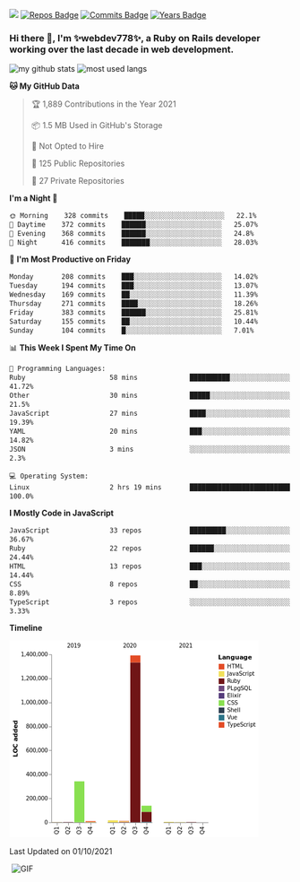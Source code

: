 ![](https://visitor-badge.glitch.me/badge?page_id=webdev778.webdev778)
[![Repos Badge](https://badges.pufler.dev/repos/webdev778)](https://badges.pufler.dev)
[![Commits Badge](https://badges.pufler.dev/commits/monthly/webdev778)](https://badges.pufler.dev)
[![Years Badge](https://badges.pufler.dev/years/webdev778)](https://badges.pufler.dev)
### Hi there 👋, I'm ✨webdev778✨, a Ruby on Rails developer working over the last decade in web development.


![my github stats](https://github-readme-stats.vercel.app/api?username=webdev778&show_icons=true&theme=tokyonight&line_height=27)
![most used langs](https://github-readme-stats.vercel.app/api/top-langs/?username=webdev778&hide=css,html&theme=tokyonight)

<!--START_SECTION:waka-->
**🐱 My GitHub Data** 

> 🏆 1,889 Contributions in the Year 2021
 > 
> 📦 1.5 MB Used in GitHub's Storage 
 > 
> 🚫 Not Opted to Hire
 > 
> 📜 125 Public Repositories 
 > 
> 🔑 27 Private Repositories  
 > 
**I'm a Night 🦉** 

```text
🌞 Morning    328 commits    █████░░░░░░░░░░░░░░░░░░░░   22.1% 
🌆 Daytime    372 commits    ██████░░░░░░░░░░░░░░░░░░░   25.07% 
🌃 Evening    368 commits    ██████░░░░░░░░░░░░░░░░░░░   24.8% 
🌙 Night      416 commits    ███████░░░░░░░░░░░░░░░░░░   28.03%

```
📅 **I'm Most Productive on Friday** 

```text
Monday       208 commits    ███░░░░░░░░░░░░░░░░░░░░░░   14.02% 
Tuesday      194 commits    ███░░░░░░░░░░░░░░░░░░░░░░   13.07% 
Wednesday    169 commits    ██░░░░░░░░░░░░░░░░░░░░░░░   11.39% 
Thursday     271 commits    ████░░░░░░░░░░░░░░░░░░░░░   18.26% 
Friday       383 commits    ██████░░░░░░░░░░░░░░░░░░░   25.81% 
Saturday     155 commits    ██░░░░░░░░░░░░░░░░░░░░░░░   10.44% 
Sunday       104 commits    █░░░░░░░░░░░░░░░░░░░░░░░░   7.01%

```


📊 **This Week I Spent My Time On** 

```text
💬 Programming Languages: 
Ruby                     58 mins             ██████████░░░░░░░░░░░░░░░   41.72% 
Other                    30 mins             █████░░░░░░░░░░░░░░░░░░░░   21.5% 
JavaScript               27 mins             ████░░░░░░░░░░░░░░░░░░░░░   19.39% 
YAML                     20 mins             ███░░░░░░░░░░░░░░░░░░░░░░   14.82% 
JSON                     3 mins              ░░░░░░░░░░░░░░░░░░░░░░░░░   2.3%

💻 Operating System: 
Linux                    2 hrs 19 mins       █████████████████████████   100.0%

```

**I Mostly Code in JavaScript** 

```text
JavaScript               33 repos            █████████░░░░░░░░░░░░░░░░   36.67% 
Ruby                     22 repos            ██████░░░░░░░░░░░░░░░░░░░   24.44% 
HTML                     13 repos            ███░░░░░░░░░░░░░░░░░░░░░░   14.44% 
CSS                      8 repos             ██░░░░░░░░░░░░░░░░░░░░░░░   8.89% 
TypeScript               3 repos             ░░░░░░░░░░░░░░░░░░░░░░░░░   3.33%

```


**Timeline**

![Chart not found](https://raw.githubusercontent.com/webdev778/webdev778/master/charts/bar_graph.png) 


 Last Updated on 01/10/2021
<!--END_SECTION:waka-->

<img align="right" alt="GIF" src="https://github.com/webdev778/webdev778/blob/main/code.gif?raw=true" width="500" height="320" />

<!--
**webdev778/webdev778** is a ✨ _special_ ✨ repository because its `README.md` (this file) appears on your GitHub profile.

Here are some ideas to get you started:

- 🔭 I’m currently working on ...
- 🌱 I’m currently learning ...
- 👯 I’m looking to collaborate on ...
- 🤔 I’m looking for help with ...
- 💬 Ask me about ...
- 📫 How to reach me: ...
- 😄 Pronouns: ...
- ⚡ Fun fact: ...
-->
